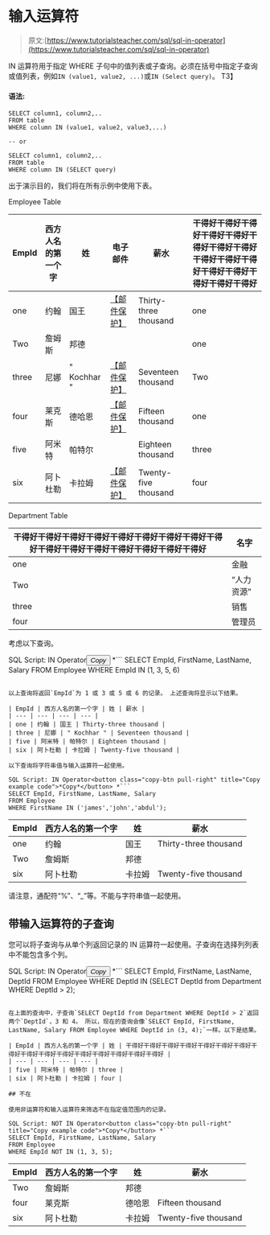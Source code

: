 # 输入运算符

> 原文:[https://www.tutorialsteacher.com/sql/sql-in-operator](https://www.tutorialsteacher.com/sql/sql-in-operator)

IN 运算符用于指定 WHERE 子句中的值列表或子查询。必须在括号中指定子查询或值列表，例如`IN (value1, value2, ...)`或`IN (Select query)`。 T3】

#### 语法:

```
SELECT column1, column2,..
FROM table
WHERE column IN (value1, value2, value3,...)

-- or

SELECT column1, column2,..
FROM table
WHERE column IN (SELECT query) 
```

出于演示目的，我们将在所有示例中使用下表。

Employee Table

| EmpId | 西方人名的第一个字 | 姓 | 电子邮件 | 薪水 | 干得好干得好干得好干得好干得好干得好干得好干得好干得好干得好干得好干得好干得好干得好干得好干得好 |
| --- | --- | --- | --- | --- | --- |
| one | 约翰 | 国王 | [【邮件保护】](/cdn-cgi/l/email-protection) | Thirty-three thousand | one |
| Two | 詹姆斯 | 邦德 |  |  | one |
| three | 尼娜 | " Kochhar " | [【邮件保护】](/cdn-cgi/l/email-protection) | Seventeen thousand | Two |
| four | 莱克斯 | 德哈恩 | [【邮件保护】](/cdn-cgi/l/email-protection) | Fifteen thousand | one |
| five | 阿米特 | 帕特尔 |  | Eighteen thousand | three |
| six | 阿卜杜勒 | 卡拉姆 | [【邮件保护】](/cdn-cgi/l/email-protection) | Twenty-five thousand | four |

Department Table

| 干得好干得好干得好干得好干得好干得好干得好干得好干得好干得好干得好干得好干得好干得好干得好干得好 | 名字 |
| --- | --- |
| one | 金融 |
| Two | “人力资源” |
| three | 销售 |
| four | 管理员 |

考虑以下查询。

SQL Script: IN Operator<button class="copy-btn pull-right" title="Copy example code">*Copy*</button> *```
SELECT EmpId, FirstName, LastName, Salary
FROM Employee
WHERE EmpId IN (1, 3, 5, 6) 
```

以上查询将返回`EmpId`为 1 或 3 或 5 或 6 的记录。 上述查询将显示以下结果。

| EmpId | 西方人名的第一个字 | 姓 | 薪水 |
| --- | --- | --- | --- |
| one | 约翰 | 国王 | Thirty-three thousand |
| three | 尼娜 | " Kochhar " | Seventeen thousand |
| five | 阿米特 | 帕特尔 | Eighteen thousand |
| six | 阿卜杜勒 | 卡拉姆 | Twenty-five thousand |

以下查询将字符串值与输入运算符一起使用。

SQL Script: IN Operator<button class="copy-btn pull-right" title="Copy example code">*Copy*</button> *```
SELECT EmpId, FirstName, LastName, Salary
FROM Employee
WHERE FirstName IN ('james','john','abdul'); 
```

| EmpId | 西方人名的第一个字 | 姓 | 薪水 |
| --- | --- | --- | --- |
| one | 约翰 | 国王 | Thirty-three thousand |
| Two | 詹姆斯 | 邦德 |  |
| six | 阿卜杜勒 | 卡拉姆 | Twenty-five thousand |

请注意，通配符“%”、“_”等。不能与字符串值一起使用。

## 带输入运算符的子查询

您可以将子查询与从单个列返回记录的 IN 运算符一起使用。子查询在选择列列表中不能包含多个列。

SQL Script: IN Operator<button class="copy-btn pull-right" title="Copy example code">*Copy*</button> *```
SELECT EmpId, FirstName, LastName, DeptId
FROM Employee
WHERE DeptId IN (SELECT DeptId from Department WHERE DeptId > 2); 
```

在上面的查询中，子查询`SELECT DeptId from Department WHERE DeptId > 2`返回两个`DeptId`，3 和 4。 所以，现在的查询会像`SELECT EmpId, FirstName, LastName, Salary FROM Employee WHERE DeptId in (3, 4);`一样。以下是结果。

| EmpId | 西方人名的第一个字 | 姓 | 干得好干得好干得好干得好干得好干得好干得好干得好干得好干得好干得好干得好干得好干得好干得好干得好 |
| --- | --- | --- | --- |
| five | 阿米特 | 帕特尔 | three |
| six | 阿卜杜勒 | 卡拉姆 | four |

## 不在

使用非运算符和输入运算符来筛选不在指定值范围内的记录。

SQL Script: NOT IN Operator<button class="copy-btn pull-right" title="Copy example code">*Copy*</button> *```
SELECT EmpId, FirstName, LastName, Salary
FROM Employee
WHERE EmpId NOT IN (1, 3, 5); 
```

| EmpId | 西方人名的第一个字 | 姓 | 薪水 |
| --- | --- | --- | --- |
| Two | 詹姆斯 | 邦德 |  |
| four | 莱克斯 | 德哈恩 | Fifteen thousand |
| six | 阿卜杜勒 | 卡拉姆 | Twenty-five thousand |****